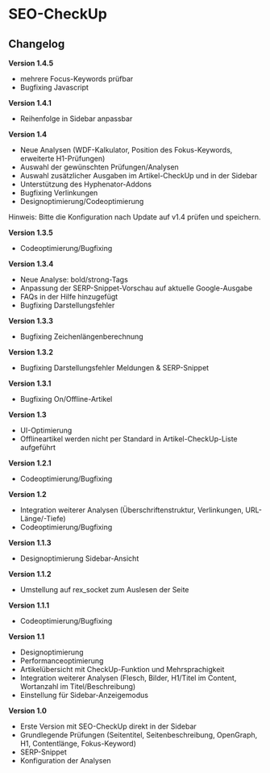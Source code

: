 SEO-CheckUp
===========

Changelog
---------
<b>Version 1.4.5</b>
- mehrere Focus-Keywords prüfbar
- Bugfixing Javascript

<b>Version 1.4.1</b>
- Reihenfolge in Sidebar anpassbar

<b>Version 1.4</b>
- Neue Analysen (WDF-Kalkulator, Position des Fokus-Keywords, erweiterte H1-Prüfungen)
- Auswahl der gewünschten Prüfungen/Analysen
- Auswahl zusätzlicher Ausgaben im Artikel-CheckUp und in der Sidebar
- Unterstützung des Hyphenator-Addons
- Bugfixing Verlinkungen
- Designoptimierung/Codeoptimierung

Hinweis: Bitte die Konfiguration nach Update auf v1.4 prüfen und speichern.

<b>Version 1.3.5</b>
- Codeoptimierung/Bugfixing

<b>Version 1.3.4</b>
- Neue Analyse: bold/strong-Tags
- Anpassung der SERP-Snippet-Vorschau auf aktuelle Google-Ausgabe
- FAQs in der Hilfe hinzugefügt
- Bugfixing Darstellungsfehler

<b>Version 1.3.3</b>
- Bugfixing Zeichenlängenberechnung

<b>Version 1.3.2</b>
- Bugfixing Darstellungsfehler Meldungen & SERP-Snippet

<b>Version 1.3.1</b>
- Bugfixing On/Offline-Artikel

<b>Version 1.3</b>
- UI-Optimierung
- Offlineartikel werden nicht per Standard in Artikel-CheckUp-Liste aufgeführt

<b>Version 1.2.1</b>
- Codeoptimierung/Bugfixing

<b>Version 1.2</b>
- Integration weiterer Analysen (Überschriftenstruktur, Verlinkungen, URL-Länge/-Tiefe)
- Codeoptimierung/Bugfixing

<b>Version 1.1.3</b>
- Designoptimierung Sidebar-Ansicht

<b>Version 1.1.2</b>
- Umstellung auf rex_socket zum Auslesen der Seite

<b>Version 1.1.1</b>
- Codeoptimierung/Bugfixing

<b>Version 1.1</b>
- Designoptimierung
- Performanceoptimierung
- Artikelübersicht mit CheckUp-Funktion und Mehrsprachigkeit
- Integration weiterer Analysen (Flesch, Bilder, H1/Titel im Content, Wortanzahl im Titel/Beschreibung)
- Einstellung für Sidebar-Anzeigemodus

<b>Version 1.0</b>
- Erste Version mit SEO-CheckUp direkt in der Sidebar
- Grundlegende Prüfungen (Seitentitel, Seitenbeschreibung, OpenGraph, H1, Contentlänge, Fokus-Keyword)
- SERP-Snippet
- Konfiguration der Analysen